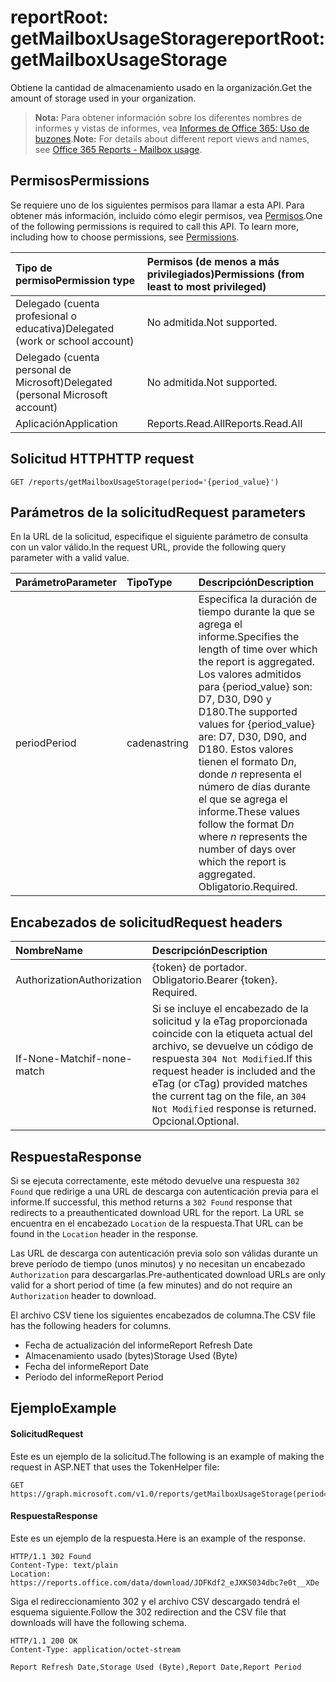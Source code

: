 # <a name="reportroot-getmailboxusagestorage"></a><span data-ttu-id="41513-101">reportRoot: getMailboxUsageStorage</span><span class="sxs-lookup"><span data-stu-id="41513-101">reportRoot: getMailboxUsageStorage</span></span>

<span data-ttu-id="41513-102">Obtiene la cantidad de almacenamiento usado en la organización.</span><span class="sxs-lookup"><span data-stu-id="41513-102">Get the amount of storage used in your organization.</span></span>

> <span data-ttu-id="41513-103">**Nota:** Para obtener información sobre los diferentes nombres de informes y vistas de informes, vea [Informes de Office 365: Uso de buzones]((https://support.office.com/client/Mailbox-usage-beffbe01-ce2d-4614-9ae5-7898868e2729)).</span><span class="sxs-lookup"><span data-stu-id="41513-103">**Note:** For details about different report views and names, see [Office 365 Reports - Mailbox usage]((https://support.office.com/client/Mailbox-usage-beffbe01-ce2d-4614-9ae5-7898868e2729)).</span></span>

## <a name="permissions"></a><span data-ttu-id="41513-104">Permisos</span><span class="sxs-lookup"><span data-stu-id="41513-104">Permissions</span></span>

<span data-ttu-id="41513-p101">Se requiere uno de los siguientes permisos para llamar a esta API. Para obtener más información, incluido cómo elegir permisos, vea [Permisos](../../../concepts/permissions_reference.md).</span><span class="sxs-lookup"><span data-stu-id="41513-p101">One of the following permissions is required to call this API. To learn more, including how to choose permissions, see [Permissions](../../../concepts/permissions_reference.md).</span></span>

| <span data-ttu-id="41513-107">Tipo de permiso</span><span class="sxs-lookup"><span data-stu-id="41513-107">Permission type</span></span>                        | <span data-ttu-id="41513-108">Permisos (de menos a más privilegiados)</span><span class="sxs-lookup"><span data-stu-id="41513-108">Permissions (from least to most privileged)</span></span> |
| :------------------------------------- | :--------------------------------------- |
| <span data-ttu-id="41513-109">Delegado (cuenta profesional o educativa)</span><span class="sxs-lookup"><span data-stu-id="41513-109">Delegated (work or school account)</span></span>     | <span data-ttu-id="41513-110">No admitida.</span><span class="sxs-lookup"><span data-stu-id="41513-110">Not supported.</span></span>                           |
| <span data-ttu-id="41513-111">Delegado (cuenta personal de Microsoft)</span><span class="sxs-lookup"><span data-stu-id="41513-111">Delegated (personal Microsoft account)</span></span> | <span data-ttu-id="41513-112">No admitida.</span><span class="sxs-lookup"><span data-stu-id="41513-112">Not supported.</span></span>                           |
| <span data-ttu-id="41513-113">Aplicación</span><span class="sxs-lookup"><span data-stu-id="41513-113">Application</span></span>                            | <span data-ttu-id="41513-114">Reports.Read.All</span><span class="sxs-lookup"><span data-stu-id="41513-114">Reports.Read.All</span></span>                         |

## <a name="http-request"></a><span data-ttu-id="41513-115">Solicitud HTTP</span><span class="sxs-lookup"><span data-stu-id="41513-115">HTTP request</span></span>

<!-- { "blockType": "ignored" } --> 

```http
GET /reports/getMailboxUsageStorage(period='{period_value}')
```

## <a name="request-parameters"></a><span data-ttu-id="41513-116">Parámetros de la solicitud</span><span class="sxs-lookup"><span data-stu-id="41513-116">Request parameters</span></span>

<span data-ttu-id="41513-117">En la URL de la solicitud, especifique el siguiente parámetro de consulta con un valor válido.</span><span class="sxs-lookup"><span data-stu-id="41513-117">In the request URL, provide the following query parameter with a valid value.</span></span>

| <span data-ttu-id="41513-118">Parámetro</span><span class="sxs-lookup"><span data-stu-id="41513-118">Parameter</span></span> | <span data-ttu-id="41513-119">Tipo</span><span class="sxs-lookup"><span data-stu-id="41513-119">Type</span></span>   | <span data-ttu-id="41513-120">Descripción</span><span class="sxs-lookup"><span data-stu-id="41513-120">Description</span></span>                              |
| :-------- | :----- | :--------------------------------------- |
| <span data-ttu-id="41513-121">period</span><span class="sxs-lookup"><span data-stu-id="41513-121">Period</span></span>    | <span data-ttu-id="41513-122">cadena</span><span class="sxs-lookup"><span data-stu-id="41513-122">string</span></span> | <span data-ttu-id="41513-123">Especifica la duración de tiempo durante la que se agrega el informe.</span><span class="sxs-lookup"><span data-stu-id="41513-123">Specifies the length of time over which the report is aggregated.</span></span> <span data-ttu-id="41513-124">Los valores admitidos para {period_value} son: D7, D30, D90 y D180.</span><span class="sxs-lookup"><span data-stu-id="41513-124">The supported values for {period_value} are: D7, D30, D90, and D180.</span></span> <span data-ttu-id="41513-125">Estos valores tienen el formato D*n*, donde *n* representa el número de días durante el que se agrega el informe.</span><span class="sxs-lookup"><span data-stu-id="41513-125">These values follow the format D*n* where *n* represents the number of days over which the report is aggregated.</span></span> <span data-ttu-id="41513-126">Obligatorio.</span><span class="sxs-lookup"><span data-stu-id="41513-126">Required.</span></span> |

## <a name="request-headers"></a><span data-ttu-id="41513-127">Encabezados de solicitud</span><span class="sxs-lookup"><span data-stu-id="41513-127">Request headers</span></span>

| <span data-ttu-id="41513-128">Nombre</span><span class="sxs-lookup"><span data-stu-id="41513-128">Name</span></span>          | <span data-ttu-id="41513-129">Descripción</span><span class="sxs-lookup"><span data-stu-id="41513-129">Description</span></span>                              |
| :------------ | :--------------------------------------- |
| <span data-ttu-id="41513-130">Authorization</span><span class="sxs-lookup"><span data-stu-id="41513-130">Authorization</span></span> | <span data-ttu-id="41513-p103">{token} de portador. Obligatorio.</span><span class="sxs-lookup"><span data-stu-id="41513-p103">Bearer {token}. Required.</span></span>                |
| <span data-ttu-id="41513-133">If-None-Match</span><span class="sxs-lookup"><span data-stu-id="41513-133">if-none-match</span></span> | <span data-ttu-id="41513-134">Si se incluye el encabezado de la solicitud y la eTag proporcionada coincide con la etiqueta actual del archivo, se devuelve un código de respuesta `304 Not Modified`.</span><span class="sxs-lookup"><span data-stu-id="41513-134">If this request header is included and the eTag (or cTag) provided matches the current tag on the file, an `304 Not Modified` response is returned.</span></span> <span data-ttu-id="41513-135">Opcional.</span><span class="sxs-lookup"><span data-stu-id="41513-135">Optional.</span></span> |

## <a name="response"></a><span data-ttu-id="41513-136">Respuesta</span><span class="sxs-lookup"><span data-stu-id="41513-136">Response</span></span>

<span data-ttu-id="41513-137">Si se ejecuta correctamente, este método devuelve una respuesta `302 Found` que redirige a una URL de descarga con autenticación previa para el informe.</span><span class="sxs-lookup"><span data-stu-id="41513-137">If successful, this method returns a `302 Found` response that redirects to a preauthenticated download URL for the report.</span></span> <span data-ttu-id="41513-138">La URL se encuentra en el encabezado `Location` de la respuesta.</span><span class="sxs-lookup"><span data-stu-id="41513-138">That URL can be found in the `Location` header in the response.</span></span>

<span data-ttu-id="41513-139">Las URL de descarga con autenticación previa solo son válidas durante un breve período de tiempo (unos minutos) y no necesitan un encabezado `Authorization` para descargarlas.</span><span class="sxs-lookup"><span data-stu-id="41513-139">Pre-authenticated download URLs are only valid for a short period of time (a few minutes) and do not require an `Authorization` header to download.</span></span>

<span data-ttu-id="41513-140">El archivo CSV tiene los siguientes encabezados de columna.</span><span class="sxs-lookup"><span data-stu-id="41513-140">The CSV file has the following headers for columns.</span></span>

- <span data-ttu-id="41513-141">Fecha de actualización del informe</span><span class="sxs-lookup"><span data-stu-id="41513-141">Report Refresh Date</span></span>
- <span data-ttu-id="41513-142">Almacenamiento usado (bytes)</span><span class="sxs-lookup"><span data-stu-id="41513-142">Storage Used (Byte)</span></span>
- <span data-ttu-id="41513-143">Fecha del informe</span><span class="sxs-lookup"><span data-stu-id="41513-143">Report Date</span></span>
- <span data-ttu-id="41513-144">Período del informe</span><span class="sxs-lookup"><span data-stu-id="41513-144">Report Period</span></span>

## <a name="example"></a><span data-ttu-id="41513-145">Ejemplo</span><span class="sxs-lookup"><span data-stu-id="41513-145">Example</span></span>

#### <a name="request"></a><span data-ttu-id="41513-146">Solicitud</span><span class="sxs-lookup"><span data-stu-id="41513-146">Request</span></span>

<span data-ttu-id="41513-147">Este es un ejemplo de la solicitud.</span><span class="sxs-lookup"><span data-stu-id="41513-147">The following is an example of making the request in ASP.NET that uses the TokenHelper file:</span></span>

<!-- {
  "blockType": "request",
  "name": "reportroot_getmailboxusagestorage"
}-->

```http
GET https://graph.microsoft.com/v1.0/reports/getMailboxUsageStorage(period='D7')
```

#### <a name="response"></a><span data-ttu-id="41513-148">Respuesta</span><span class="sxs-lookup"><span data-stu-id="41513-148">Response</span></span>

<span data-ttu-id="41513-149">Este es un ejemplo de la respuesta.</span><span class="sxs-lookup"><span data-stu-id="41513-149">Here is an example of the response.</span></span>

<!-- { "blockType": "ignored" } --> 

```http
HTTP/1.1 302 Found
Content-Type: text/plain
Location: https://reports.office.com/data/download/JDFKdf2_eJXKS034dbc7e0t__XDe
```

<span data-ttu-id="41513-150">Siga el redireccionamiento 302 y el archivo CSV descargado tendrá el esquema siguiente.</span><span class="sxs-lookup"><span data-stu-id="41513-150">Follow the 302 redirection and the CSV file that downloads will have the following schema.</span></span>

<!-- {
  "blockType": "response",
  "truncated": true,
  "@odata.type": "stream"
} -->

```http
HTTP/1.1 200 OK
Content-Type: application/octet-stream

Report Refresh Date,Storage Used (Byte),Report Date,Report Period
```
